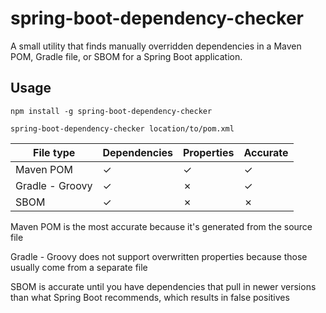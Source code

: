 # spring-boot-dependency-checker

A small utility that finds manually overridden dependencies in a Maven POM, Gradle file, or SBOM for a Spring Boot application.

## Usage

`npm install -g spring-boot-dependency-checker`

`spring-boot-dependency-checker location/to/pom.xml`

| File type       | Dependencies | Properties | Accurate |
|-----------------|--------------|------------|----------|
| Maven POM       | &check;      | &check;    | &check;  |
| Gradle - Groovy | &check;      | &cross;    | &check;  |
| SBOM            | &check;      | &cross;    | &cross;  |

Maven POM is the most accurate because it's generated from the source file

Gradle - Groovy does not support overwritten properties because those usually come from a separate file

SBOM is accurate until you have dependencies that pull in newer versions than what Spring Boot recommends, which results in false positives
